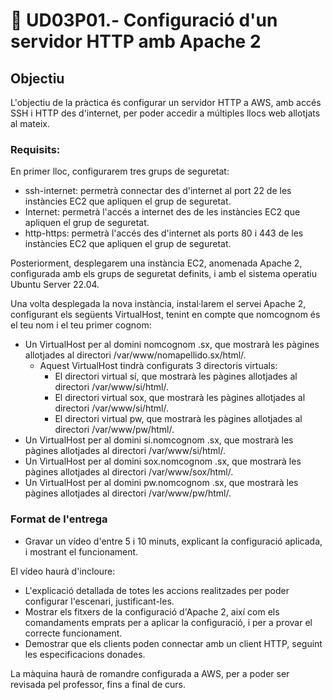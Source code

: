 # 📎 UD03P01.- Configuració d'un servidor HTTP amb Apache 2

## Objectiu

L'objectiu de la pràctica és configurar un servidor HTTP a AWS, amb accés SSH i HTTP des d'internet, per poder accedir a múltiples llocs web allotjats al mateix.

### Requisits:

En primer lloc, configurarem tres grups de seguretat:

* ssh-internet: permetrà connectar des d'internet al port 22 de les instàncies EC2 que apliquen el grup de seguretat.
* Internet: permetrà l'accés a internet des de les instàncies EC2 que apliquen el grup de seguretat.
* http-https: permetrà l'accés des d'internet als ports 80 i 443 de les instàncies EC2 que apliquen el grup de seguretat.

Posteriorment, desplegarem una instància EC2, anomenada Apache 2, configurada amb els grups de seguretat definits, i amb el sistema operatiu Ubuntu Server 22.04.

Una volta desplegada la nova instància, instal·larem el servei Apache 2, configurant els següents VirtualHost, tenint en compte que nomcognom és el teu nom i el teu primer cognom:

* Un VirtualHost per al domini nomcognom .sx, que mostrarà les pàgines allotjades al directori /var/www/nomapellido.sx/html/.
  * Aquest VirtualHost tindrà configurats 3 directoris virtuals:
    * El directori virtual sí, que mostrarà les pàgines allotjades al directori /var/www/si/html/.
    * El directori virtual sox, que mostrarà les pàgines allotjades al directori /var/www/si/html/.
    * El directori virtual pw, que mostrarà les pàgines allotjades al directori /var/www/pw/html/.
* Un VirtualHost per al domini si.nomcognom .sx, que mostrarà les pàgines allotjades al directori /var/www/si/html/.
* Un VirtualHost per al domini sox.nomcognom .sx, que mostrarà les pàgines allotjades al directori /var/www/sox/html/.
* Un VirtualHost per al domini pw.nomcognom .sx, que mostrarà les pàgines allotjades al directori /var/www/pw/html/.

### Format de l'entrega

* Gravar un vídeo d'entre 5 i 10 minuts, explicant la configuració aplicada, i mostrant el funcionament.&#x20;

El vídeo haurà d'incloure:

* L'explicació detallada de totes les accions realitzades per poder configurar l'escenari, justificant-les.
* Mostrar els fitxers de la configuració d'Apache 2, així com els comandaments emprats per a aplicar la configuració, i per a provar el correcte funcionament.
* Demostrar que els clients poden connectar amb un client HTTP, seguint les especificacions donades.

La màquina haurà de romandre configurada a AWS, per a poder ser revisada pel professor, fins a final de curs.
